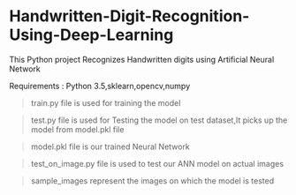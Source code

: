 # Handwritten-Digit-Recognition-Using-Deep-Learning
This Python project Recognizes Handwritten digits using Artificial Neural Network

Requirements : Python 3.5,sklearn,opencv,numpy
> train.py file is used for training the model

> test.py file is used for Testing the model on test dataset,It picks up the model from model.pkl file

> model.pkl file is our trained Neural Network

> test_on_image.py file is used to test our ANN model on actual images

> sample_images represent the images on which the model is tested



